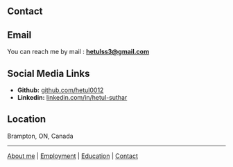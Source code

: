 ## Contact

## Email  
You can reach me by mail : **hetulss3@gmail.com**  

## Social Media Links  
- **Github:** [github.com/hetul0012](https://github.com/hetul0012)
- **Linkedin:** [linkedin.com/in/hetul-suthar](https://www.linkedin.com/in/hetul-suthar-2a934919a/)

## Location  
Brampton, ON, Canada  

---

[About me](index) | 
[Employment](employment) | 
[Education](education) | 
[Contact](contact)